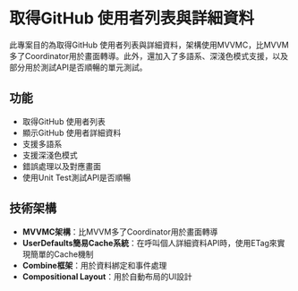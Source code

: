 # 取得GitHub 使用者列表與詳細資料

此專案目的為取得GitHub 使用者列表與詳細資料，架構使用MVVMC，比MVVM多了Coordinator用於畫面轉導。此外，還加入了多語系、深淺色模式支援，以及部分用於測試API是否順暢的單元測試。

## 功能

- 取得GitHub 使用者列表
- 顯示GitHub 使用者詳細資料
- 支援多語系
- 支援深淺色模式
- 錯誤處理以及對應畫面
- 使用Unit Test測試API是否順暢

## 技術架構

- **MVVMC架構**：比MVVM多了Coordinator用於畫面轉導
- **UserDefaults簡易Cache系統**：在呼叫個人詳細資料API時，使用ETag來實現簡單的Cache機制
- **Combine框架**：用於資料綁定和事件處理
- **Compositional Layout**：用於自動布局的UI設計
